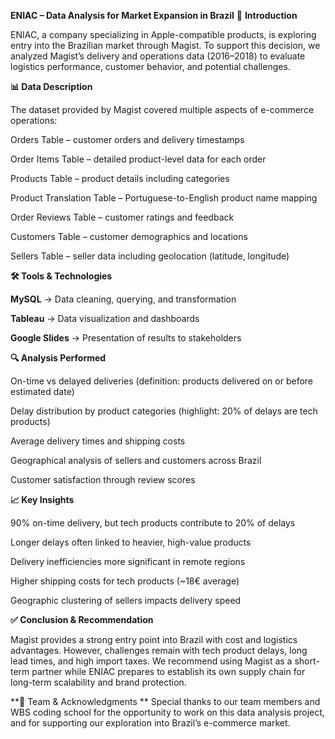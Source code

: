 **ENIAC – Data Analysis for Market Expansion in Brazil**
📌 **Introduction**

ENIAC, a company specializing in Apple-compatible products, is exploring entry into the Brazilian market through Magist. To support this decision, we analyzed Magist’s delivery and operations data (2016–2018) to evaluate logistics performance, customer behavior, and potential challenges.

**📊 Data Description**

The dataset provided by Magist covered multiple aspects of e-commerce operations:

Orders Table – customer orders and delivery timestamps

Order Items Table – detailed product-level data for each order

Products Table – product details including categories

Product Translation Table – Portuguese-to-English product name mapping

Order Reviews Table – customer ratings and feedback

Customers Table – customer demographics and locations

Sellers Table – seller data including geolocation (latitude, longitude)

**🛠 Tools & Technologies**

**MySQL** → Data cleaning, querying, and transformation

**Tableau** → Data visualization and dashboards

**Google Slides** → Presentation of results to stakeholders

**🔍 Analysis Performed**

On-time vs delayed deliveries (definition: products delivered on or before estimated date)

Delay distribution by product categories (highlight: 20% of delays are tech products)

Average delivery times and shipping costs

Geographical analysis of sellers and customers across Brazil

Customer satisfaction through review scores

**📈 Key Insights**

90% on-time delivery, but tech products contribute to 20% of delays

Longer delays often linked to heavier, high-value products

Delivery inefficiencies more significant in remote regions

Higher shipping costs for tech products (~18€ average)

Geographic clustering of sellers impacts delivery speed

**✅ Conclusion & Recommendation**

Magist provides a strong entry point into Brazil with cost and logistics advantages. However, challenges remain with tech product delays, long lead times, and high import taxes.
We recommend using Magist as a short-term partner while ENIAC prepares to establish its own supply chain for long-term scalability and brand protection.

**👥 Team & Acknowledgments
**
Special thanks to our team members and WBS coding school for the opportunity to work on this data analysis project, and for supporting our exploration into Brazil’s e-commerce market.
